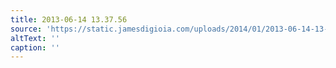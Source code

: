```yaml
---
title: 2013-06-14 13.37.56
source: 'https://static.jamesdigioia.com/uploads/2014/01/2013-06-14-13-37-56-scaled.jpg'
altText: ''
caption: ''
---
```


